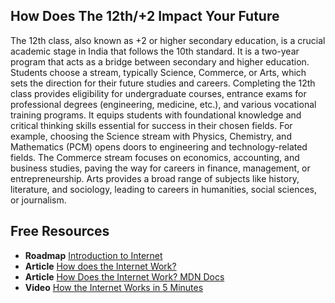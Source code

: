 ## How Does The 12th/+2 Impact Your Future

The 12th class, also known as +2 or higher secondary education, is a crucial academic stage in India that follows the 10th standard. It is a two-year program that acts as a bridge between secondary and higher education. Students choose a stream, typically Science, Commerce, or Arts, which sets the direction for their future studies and careers. Completing the 12th class provides eligibility for undergraduate courses, entrance exams for professional degrees (engineering, medicine, etc.), and various vocational training programs. It equips students with foundational knowledge and critical thinking skills essential for success in their chosen fields.
For example, choosing the Science stream with Physics, Chemistry, and Mathematics (PCM) opens doors to engineering and technology-related fields. The Commerce stream focuses on economics, accounting, and business studies, paving the way for careers in finance, management, or entrepreneurship. Arts provides a broad range of subjects like history, literature, and sociology, leading to careers in humanities, social sciences, or journalism.


## Free Resources  

- **Roadmap** [Introduction to Internet](https://roadmap.sh/internet)  
- **Article** [How does the Internet Work?](https://www.cloudflare.com/learning/network-layer/how-does-the-internet-work/)  
- **Article** [How Does the Internet Work? MDN Docs](https://developer.mozilla.org/en-US/docs/Learn/Common_questions/How_does_the_Internet_work)  
- **Video** [How the Internet Works in 5 Minutes](https://www.youtube.com/watch?v=7_LPdttKXPc)